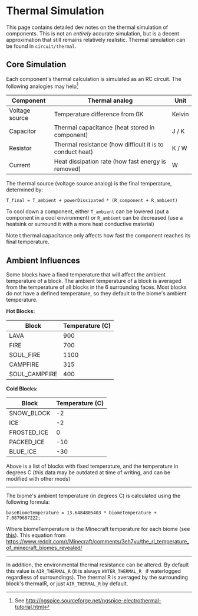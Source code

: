 # Thermal Simulation

This page contains detailed dev notes on the thermal simulation of components. This is not an *entirely* accurate simulation, but is a decent approximation that still remains relatively realistic. Thermal simulation can be found in `circuit/thermal`.



## Core Simulation

Each component's thermal calculation is simulated as an RC circuit. The following analogies may help[^1]

| Component      | Thermal analog                                           | Unit   |
| -------------- | -------------------------------------------------------- | ------ |
| Voltage source | Temperature difference from 0K                           | Kelvin |
| Capacitor      | Thermal capacitance (heat stored in component)           | J / K  |
| Resistor       | Thermal resistance (how difficult it is to conduct heat) | K / W  |
| Current        | Heat dissipation rate (how fast energy is removed)       | W      |

The thermal source (voltage source analog) is the final temperature, determined by:

```
T_final = T_ambient + powerDissipated * (R_component + R_ambient)
```

To cool down a component, either `T_ambient` can be lowered (put a component in a cool environment) or `R_ambient` can be decreased (use a heatsink or surround it with a more heat conductive material)

Note t thermal capacitance only affects how fast the component reaches its final temperature.

[^1]: See http://ngspice.sourceforge.net/ngspice-electrothermal-tutorial.html



## Ambient Influences

Some blocks have a fixed temperature that will affect the ambient temperature of a block. The ambient temperature of a block is averaged from the temperature of all blocks in the 6 surrounding faces. Most blocks do not have a defined temperature, so they default to the biome's ambient temperature.

**Hot Blocks:**

| Block         | Temperature (C) |
| ------------- | --------------- |
| LAVA          | 900             |
| FIRE          | 700             |
| SOUL_FIRE     | 1100            |
| CAMPFIRE      | 315             |
| SOUL_CAMPFIRE | 400             |

**Cold Blocks:**

| Block       | Temperature (C) |
| ----------- | --------------- |
| SNOW_BLOCK  | -2              |
| ICE         | -2              |
| FROSTED_ICE | 0               |
| PACKED_ICE  | -10             |
| BLUE_ICE    | -30             |

Above is a list of blocks with fixed temperature, and the temperature in degrees C (this data may be outdated at time of writing, and can be modified with other mods)

---

The biome's ambient temperature (in degrees C) is calculated using the following formula:

```
baseBiomeTemperature = 13.6484805403 * biomeTemperature + 7.0879687222;
```

Where biomeTemperature is the Minecraft temperature for each biome (see [this](https://minecraft.gamepedia.com/Biome#Temperature)). This equation from https://www.reddit.com/r/Minecraft/comments/3eh7yu/the_rl_temperature_of_minecraft_biomes_revealed/

---

In addition, the environmental thermal resistance can be altered. By default this value is `AIR_THERMAL_R` (it is always `WATER_THERMAL_R ` if waterlogged regardless of surroundings). The thermal R is averaged by the surrounding block's thermalR, or just `AIR_THERMAL_R` by default.